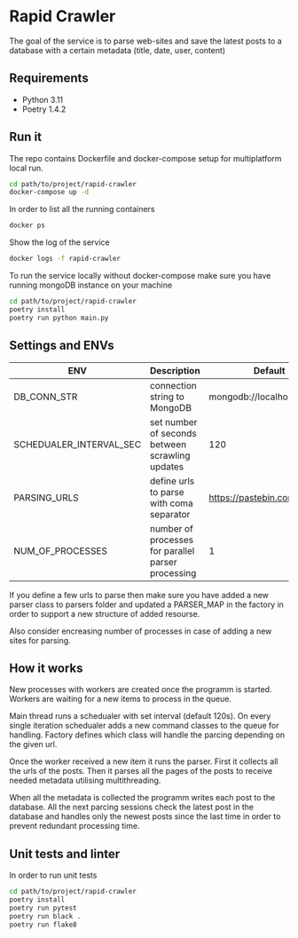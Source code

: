 # Rapid Crawler

The goal of the service is to parse web-sites and save the latest posts to a database with a certain metadata (title, date, user, content)

## Requirements
* Python 3.11
* Poetry 1.4.2

## Run it

The repo contains Dockerfile and docker-compose setup for multiplatform local run.

```bash
cd path/to/project/rapid-crawler
docker-compose up -d
```
In order to list all the running containers
```bash
docker ps
```
Show the log of the service
```bash
docker logs -f rapid-crawler
```
To run the service locally without docker-compose make sure you have running mongoDB instance on your machine
```bash
cd path/to/project/rapid-crawler
poetry install
poetry run python main.py
```

## Settings and ENVs

| ENV      | Description | Default |
| ---------------- | ------------- | ------------- |
| DB_CONN_STR   | connection string to MongoDB | mongodb://localhost:27017/ |
| SCHEDUALER_INTERVAL_SEC  | set number of seconds between scrawling updates | 120 |
| PARSING_URLS   | define urls to parse with coma separator | https://pastebin.com/archive |
| NUM_OF_PROCESSES  | number of processes for parallel parser processing | 1 |

If you define a few urls to parse then make sure you have added a new parser class to parsers folder and updated a PARSER_MAP in the  factory in order to support a new structure of added resourse.

Also consider encreasing number of processes in case of adding a new sites for parsing.

## How it works

New processes with workers are created once the programm is started. Workers are waiting for a new items to process in the queue. 

Main thread runs a schedualer with set interval (default 120s). On every single iteration schedualer adds a new command classes to the queue for handling. Factory defines which class will handle the parcing depending on the given url.

Once the worker received a new item it runs the parser. First it collects all the urls of the posts. Then it parses all the pages of the posts to receive needed metadata utilising multithreading. 

When all the metadata is collected the programm writes each post to the database. All the next parcing sessions check the latest post in the database and handles only the newest posts since the last time in order to prevent redundant processing time.

## Unit tests and linter
In order to run unit tests
```bash
cd path/to/project/rapid-crawler
poetry install
poetry run pytest
poetry run black .
poetry run flake8
```